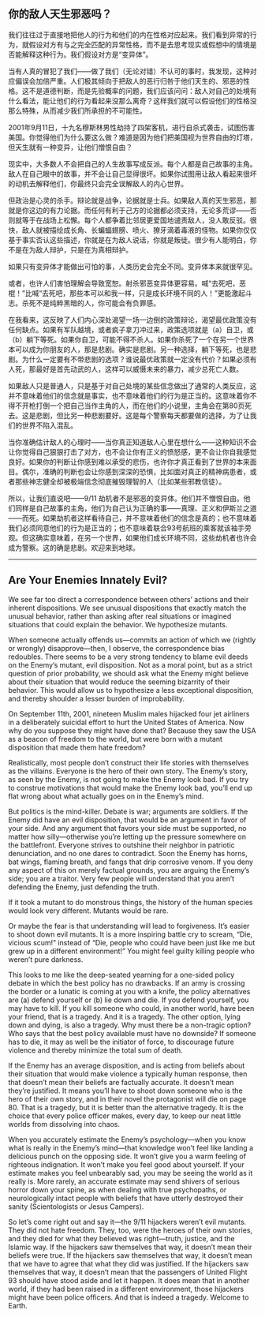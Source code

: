 ## 你的敌人天生邪恶吗？

我们往往过于直接地把他人的行为和他们的内在性格对应起来。我们看到异常的行为，就假设对方有与之完全匹配的异常性格，而不是去思考现实或假想中的情境是否能解释这种行为。我们假设对方是“变异体”。

当有人真的冒犯了我们——做了我们（无论对错）不认可的事时，我发现，这种对应偏误会加倍严重。人们极其倾向于把敌人的恶行归咎于他们天生的、邪恶的性格。这不是道德判断，而是先验概率的问题，我们应该问问：敌人对自己的处境有什么看法，能让他们的行为看起来没那么离奇？这样我们就可以假设他们的性格没那么特殊，从而减少我们所承担的不可能性。

2001年9月11日，十九名穆斯林男性劫持了四架客机，进行自杀式袭击，试图伤害美国。你觉得他们为什么要这么做？难道是因为他们把美国视为世界自由的灯塔，但天生就有一种变异，让他们憎恨自由？

现实中，大多数人不会把自己的人生故事写成反派。每个人都是自己故事的主角。敌人在自己眼中的故事，并不会让自己显得很坏。如果你试图用让敌人看起来很坏的动机去解释他们，你最终只会完全误解敌人的内心世界。

但政治是心灵的杀手。辩论就是战争，论据就是士兵。如果敌人真的天生邪恶，那就是你这边的有力论据。而任何有利于己方的论据都必须支持，无论多荒谬——否则就等于在战场上松懈。每个人都争着比邻居更爱国地谴责敌人，没人敢反驳。很快，敌人就被描绘成长角、长蝙蝠翅膀、喷火、獠牙滴着毒液的怪物。如果你仅仅基于事实否认这些描述，你就是在为敌人说话，你就是叛徒。很少有人能明白，你不是在为敌人辩护，只是在为真相辩护。

如果只有变异体才能做出可怕的事，人类历史会完全不同。变异体本来就很罕见。

或者，也许人们害怕理解会导致宽恕。射杀邪恶变异体更容易。喊“去死吧，恶棍！”比喊“去死吧，那些本可以和我一样，只是成长环境不同的人！”更能激起斗志。杀死不是纯粹黑暗的人，你可能会有负罪感。

在我看来，这反映了人们内心深处渴望一场一边倒的政策辩论，渴望最优政策没有任何缺点。如果有军队越境，或者疯子拿刀冲过来，政策选项就是（a）自卫，或（b）躺下等死。如果你自卫，可能不得不杀人。如果你杀死了一个在另一个世界本可以成为你朋友的人，那是悲剧。确实是悲剧。另一种选择，躺下等死，也是悲剧。为什么一定要有不带悲剧的选项？谁说最优政策就一定没有代价？如果必须有人死，那最好是首先动武的人，这样可以威慑未来的暴力，减少总死亡人数。

如果敌人只是普通人，只是基于对自己处境的某些信念做出了通常的人类反应，这并不意味着他们的信念就是事实，也不意味着他们的行为是正当的。这意味着你不得不开枪打倒一个把自己当作主角的人，而在他们的小说里，主角会在第80页死去。这是悲剧，但比另一种悲剧要好。这是每个警察每天都要做的选择，为了让我们的世界不陷入混乱。

当你准确估计敌人的心理时——当你真正知道敌人心里在想什么——这种知识不会让你觉得自己狠狠打击了对方，也不会让你有正义的愤怒感，更不会让你自我感觉良好。如果你的判断让你感到难以承受的悲伤，也许你才真正看到了世界的本来面目。偶尔，准确的判断也会让你感到深深的恐惧，比如面对真正的精神病患者，或者那些神志健全却被极端信念彻底摧毁理智的人（比如某些邪教信徒）。

所以，让我们直说吧——9/11 劫机者不是邪恶的变异体。他们并不憎恨自由。他们同样是自己故事的主角，他们为自己认为正确的事——真理、正义和伊斯兰之道——而死。如果劫机者这样看待自己，并不意味着他们的信念是真的；也不意味着我们必须同意他们的行为是正当的；也不意味着联合93号航班的乘客就该袖手旁观。但这确实意味着，在另一个世界，如果他们成长环境不同，这些劫机者也许会成为警察。这的确是悲剧。欢迎来到地球。

---

## Are Your Enemies Innately Evil?

We see far too direct a correspondence between others’ actions and their inherent dispositions. We see unusual dispositions that exactly match the unusual behavior, rather than asking after real situations or imagined situations that could explain the behavior. We hypothesize mutants.

When someone actually offends us—commits an action of which we (rightly or wrongly) disapprove—then, I observe, the correspondence bias redoubles. There seems to be a very strong tendency to blame evil deeds on the Enemy’s mutant, evil disposition. Not as a moral point, but as a strict question of prior probability, we should ask what the Enemy might believe about their situation that would reduce the seeming bizarrity of their behavior. This would allow us to hypothesize a less exceptional disposition, and thereby shoulder a lesser burden of improbability.

On September 11th, 2001, nineteen Muslim males hijacked four jet airliners in a deliberately suicidal effort to hurt the United States of America. Now why do you suppose they might have done that? Because they saw the USA as a beacon of freedom to the world, but were born with a mutant disposition that made them hate freedom?

Realistically, most people don’t construct their life stories with themselves as the villains. Everyone is the hero of their own story. The Enemy’s story, as seen by the Enemy, is not going to make the Enemy look bad. If you try to construe motivations that would make the Enemy look bad, you’ll end up flat wrong about what actually goes on in the Enemy’s mind.

But politics is the mind-killer. Debate is war; arguments are soldiers. If the Enemy did have an evil disposition, that would be an argument in favor of your side. And any argument that favors your side must be supported, no matter how silly—otherwise you’re letting up the pressure somewhere on the battlefront. Everyone strives to outshine their neighbor in patriotic denunciation, and no one dares to contradict. Soon the Enemy has horns, bat wings, flaming breath, and fangs that drip corrosive venom. If you deny any aspect of this on merely factual grounds, you are arguing the Enemy’s side; you are a traitor. Very few people will understand that you aren’t defending the Enemy, just defending the truth.

If it took a mutant to do monstrous things, the history of the human species would look very different. Mutants would be rare.

Or maybe the fear is that understanding will lead to forgiveness. It’s easier to shoot down evil mutants. It is a more inspiring battle cry to scream, “Die, vicious scum!” instead of “Die, people who could have been just like me but grew up in a different environment!” You might feel guilty killing people who weren’t pure darkness.

This looks to me like the deep-seated yearning for a one-sided policy debate in which the best policy has no drawbacks. If an army is crossing the border or a lunatic is coming at you with a knife, the policy alternatives are (a) defend yourself or (b) lie down and die. If you defend yourself, you may have to kill. If you kill someone who could, in another world, have been your friend, that is a tragedy. And it is a tragedy. The other option, lying down and dying, is also a tragedy. Why must there be a non-tragic option? Who says that the best policy available must have no downside? If someone has to die, it may as well be the initiator of force, to discourage future violence and thereby minimize the total sum of death.

If the Enemy has an average disposition, and is acting from beliefs about their situation that would make violence a typically human response, then that doesn’t mean their beliefs are factually accurate. It doesn’t mean they’re justified. It means you’ll have to shoot down someone who is the hero of their own story, and in their novel the protagonist will die on page 80. That is a tragedy, but it is better than the alternative tragedy. It is the choice that every police officer makes, every day, to keep our neat little worlds from dissolving into chaos.

When you accurately estimate the Enemy’s psychology—when you know what is really in the Enemy’s mind—that knowledge won’t feel like landing a delicious punch on the opposing side. It won’t give you a warm feeling of righteous indignation. It won’t make you feel good about yourself. If your estimate makes you feel unbearably sad, you may be seeing the world as it really is. More rarely, an accurate estimate may send shivers of serious horror down your spine, as when dealing with true psychopaths, or neurologically intact people with beliefs that have utterly destroyed their sanity (Scientologists or Jesus Campers).

So let’s come right out and say it—the 9/11 hijackers weren’t evil mutants. They did not hate freedom. They, too, were the heroes of their own stories, and they died for what they believed was right—truth, justice, and the Islamic way. If the hijackers saw themselves that way, it doesn’t mean their beliefs were true. If the hijackers saw themselves that way, it doesn’t mean that we have to agree that what they did was justified. If the hijackers saw themselves that way, it doesn’t mean that the passengers of United Flight 93 should have stood aside and let it happen. It does mean that in another world, if they had been raised in a different environment, those hijackers might have been police officers. And that is indeed a tragedy. Welcome to Earth.
